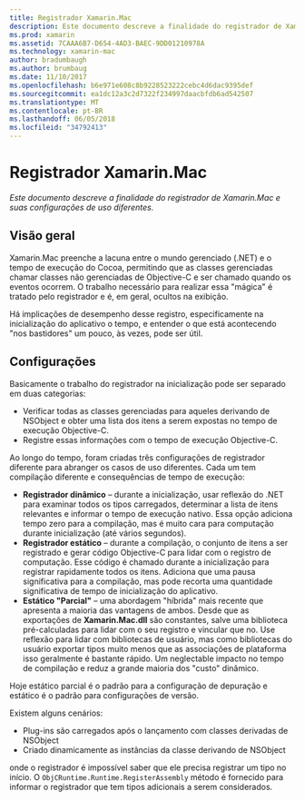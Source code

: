```yaml
---
title: Registrador Xamarin.Mac
description: Este documento descreve a finalidade do registrador de Xamarin.Mac e seu estático parcial, estático e dinâmico (híbrido) as configurações de uso.
ms.prod: xamarin
ms.assetid: 7CAAA6B7-D654-4AD3-BAEC-9DD01210978A
ms.technology: xamarin-mac
author: bradumbaugh
ms.author: brumbaug
ms.date: 11/10/2017
ms.openlocfilehash: b6e971e608c8b9228523222cebc4d6dac9395def
ms.sourcegitcommit: ea1dc12a3c2d7322f234997daacbfdb6ad542507
ms.translationtype: MT
ms.contentlocale: pt-BR
ms.lasthandoff: 06/05/2018
ms.locfileid: "34792413"
---
```

# <a name="xamarinmac-registrar"></a>Registrador Xamarin.Mac

_Este documento descreve a finalidade do registrador de Xamarin.Mac e suas configurações de uso diferentes._

## <a name="overview"></a>Visão geral

Xamarin.Mac preenche a lacuna entre o mundo gerenciado (.NET) e o tempo de execução do Cocoa, permitindo que as classes gerenciadas chamar classes não gerenciadas de Objective-C e ser chamado quando os eventos ocorrem. O trabalho necessário para realizar essa "mágica" é tratado pelo registrador e é, em geral, ocultos na exibição.

Há implicações de desempenho desse registro, especificamente na inicialização do aplicativo o tempo, e entender o que está acontecendo "nos bastidores" um pouco, às vezes, pode ser útil.

## <a name="configurations"></a>Configurações

Basicamente o trabalho do registrador na inicialização pode ser separado em duas categorias:

- Verificar todas as classes gerenciadas para aqueles derivando de NSObject e obter uma lista dos itens a serem expostas no tempo de execução Objective-C.
- Registre essas informações com o tempo de execução Objective-C.

Ao longo do tempo, foram criadas três configurações de registrador diferente para abranger os casos de uso diferentes. Cada um tem compilação diferente e consequências de tempo de execução:

- **Registrador dinâmico** – durante a inicialização, usar reflexão do .NET para examinar todos os tipos carregados, determinar a lista de itens relevantes e informar o tempo de execução nativo. Essa opção adiciona tempo zero para a compilação, mas é muito cara para computação durante inicialização (até vários segundos).
- **Registrador estático** – durante a compilação, o conjunto de itens a ser registrado e gerar código Objective-C para lidar com o registro de computação. Esse código é chamado durante a inicialização para registrar rapidamente todos os itens. Adiciona que uma pausa significativa para a compilação, mas pode recorta uma quantidade significativa de tempo de inicialização do aplicativo.
- **Estático "Parcial"** – uma abordagem "híbrida" mais recente que apresenta a maioria das vantagens de ambos. Desde que as exportações de **Xamarin.Mac.dll** são constantes, salve uma biblioteca pré-calculadas para lidar com o seu registro e vincular que no. Use reflexão para lidar com bibliotecas de usuário, mas como bibliotecas do usuário exportar tipos muito menos que as associações de plataforma isso geralmente é bastante rápido. Um neglectable impacto no tempo de compilação e reduz a grande maioria dos "custo" dinâmico.

Hoje estático parcial é o padrão para a configuração de depuração e estático é o padrão para configurações de versão.

Existem alguns cenários:

- Plug-ins são carregados após o lançamento com classes derivadas de NSObject
- Criado dinamicamente as instâncias da classe derivando de NSObject

onde o registrador é impossível saber que ele precisa registrar um tipo no início. O `ObjCRuntime.Runtime.RegisterAssembly` método é fornecido para informar o registrador que tem tipos adicionais a serem considerados.

